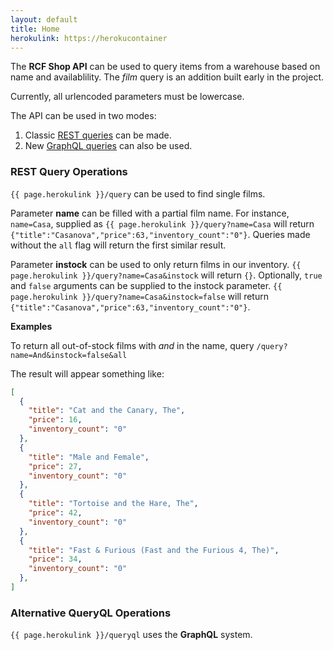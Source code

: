 ```yaml
---
layout: default
title: Home
herokulink: https://herokucontainer
---
```


The **RCF Shop API**  can be used to query items from a warehouse based on name and availablility. The *film* query is an addition built early in the project.

Currently, all urlencoded parameters must be lowercase.

The API can be used in two modes:

1. Classic [REST queries](#rest-query-operations) can be made.
1. New [GraphQL queries](#alternative-queryql-operations) can also be used.

### REST Query Operations
`{{ page.herokulink }}/query` can be used to find single films.

Parameter **name** can be filled with a partial film name. For instance, `name=Casa`, supplied as `{{ page.herokulink }}/query?name=Casa` will return `{"title":"Casanova","price":63,"inventory_count":"0"}`. Queries made without the `all` flag will return the first similar result.

Parameter **instock** can be used to only return films in our inventory. `{{ page.herokulink }}/query?name=Casa&instock` will return `{}`. Optionally, `true` and `false` arguments can be supplied to the instock parameter. `{{ page.herokulink }}/query?name=Casa&instock=false` will return `{"title":"Casanova","price":63,"inventory_count":"0"}`.

**Examples**

To return all out-of-stock films with *and* in the name, query `/query?name=And&instock=false&all`

The result will appear something like:

```json
[
  {
    "title": "Cat and the Canary, The",
    "price": 16,
    "inventory_count": "0"
  },
  {
    "title": "Male and Female",
    "price": 27,
    "inventory_count": "0"
  },
  {
    "title": "Tortoise and the Hare, The",
    "price": 42,
    "inventory_count": "0"
  },
  {
    "title": "Fast & Furious (Fast and the Furious 4, The)",
    "price": 34,
    "inventory_count": "0"
  },
]
```

### Alternative QueryQL Operations

`{{ page.herokulink }}/queryql` uses the **GraphQL** system.